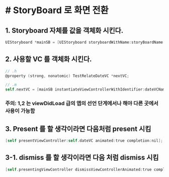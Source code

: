 # # StoryBoard 로 화면 전환

## 1. Storyboard 자체를 값을 객체화 시킨다.
```objectivec
UIStoryboard *mainSB = [UIStoryboard storyboardWithName:storyBoardName bundle:nil];
```

## 2. 사용할 VC 를 객체화 시킨다.
```objectivec
// .h 
@property (strong, nonatomic) TestRelateDateVC *nextVC;

// .m
self.nextVC = [mainSB instantiateViewControllerWithIdentifier:dateVCName];
```

### 주의: 1,2 는 viewDidLoad 급의 앱의 선언 단게에서나 해야 다른 곳에서 사용이 가능함

## 3. Present 를 할 생각이라면 다음처럼 present 시킴
```objectivec
[self presentViewController:self.dateVC animated:true completion:nil];
```

## 3-1. dismiss 를 할 생각이라면 다음 처럼 dismiss 시킴
```objectivec
[self.presentingViewController dismissViewControllerAnimated:true completion:nil];
```